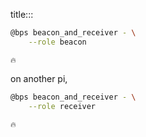 title:::

```bash
@bps beacon_and_receiver - \
    --role beacon
```

```text
🔥
```

on another pi,

```bash
@bps beacon_and_receiver - \
    --role receiver
```

```text
🔥
```